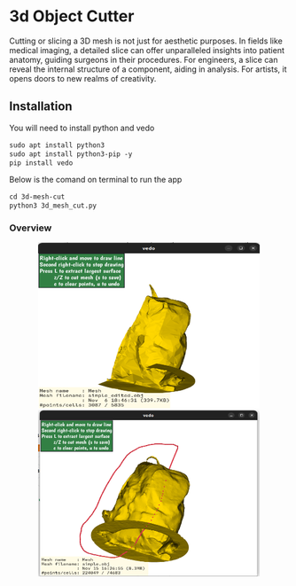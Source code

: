 # 3d Object Cutter

Cutting or slicing a 3D mesh is not just for aesthetic purposes. In fields like medical imaging, a detailed slice can offer unparalleled insights into patient anatomy, guiding surgeons in their procedures. For engineers, a slice can reveal the internal structure of a component, aiding in analysis. For artists, it opens doors to new realms of creativity.

## Installation

You will need to install python and vedo 

```
sudo apt install python3
sudo apt install python3-pip -y
pip install vedo
```

Below is the comand on terminal to run the app

```
cd 3d-mesh-cut
python3 3d_mesh_cut.py
```


### Overview

<p align="center">
  <img src="https://github.com/pateras95/3d-mesh-cut/blob/main/cut-object.png?raw=true" alt="Cut Object" width="400" height="300">
  <img src="https://github.com/pateras95/3d-mesh-cut/blob/main/object.png?raw=true" alt="Object" width="400" height="300">
</p>




